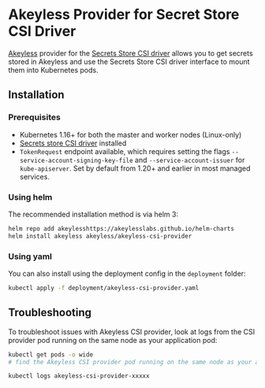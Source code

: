 # Akeyless Provider for Secret Store CSI Driver

[Akeyless](https://www.akeyless.io/) provider for the [Secrets Store CSI driver](https://github.com/kubernetes-sigs/secrets-store-csi-driver) allows you to get secrets stored in Akeyless and use the Secrets Store CSI driver interface to mount them into Kubernetes pods.

## Installation

### Prerequisites

* Kubernetes 1.16+ for both the master and worker nodes (Linux-only)
* [Secrets store CSI driver](https://secrets-store-csi-driver.sigs.k8s.io/getting-started/installation.html) installed
* `TokenRequest` endpoint available, which requires setting the flags
  `--service-account-signing-key-file` and `--service-account-issuer` for
  `kube-apiserver`. Set by default from 1.20+ and earlier in most managed services.

### Using helm

The recommended installation method is via helm 3:

```bash
helm repo add akeylesshttps://akeylesslabs.github.io/helm-charts
helm install akeyless akeyless/akeyless-csi-provider
```

### Using yaml

You can also install using the deployment config in the `deployment` folder:

```bash
kubectl apply -f deployment/akeyless-csi-provider.yaml
```

## Troubleshooting

To troubleshoot issues with Akeyless CSI provider, look at logs from the CSI provider pod running on the same node as your application pod:

  ```bash
  kubectl get pods -o wide
  # find the Akeyless CSI provider pod running on the same node as your application pod

  kubectl logs akeyless-csi-provider-xxxxx
  ```
